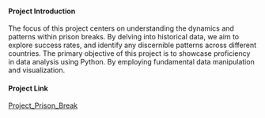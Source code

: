 #### Project Introduction
The focus of this project centers on understanding the dynamics and patterns within prison breaks. By delving into historical data, we aim to explore success rates, and identify any discernible patterns across different countries. The primary objective of this project is to showcase proficiency in data analysis using Python. By employing fundamental data manipulation and visualization.

#### Project Link
[Project_Prison_Break](https://github.com/datalex42/Dataquest-A-Collection-of-Data-Science-Projects/blob/679655d3b1539a16070b4d5c3bfd8e6445e977c3/Project_Prison_Break/0_Project_Prison_Break.ipynb)
